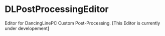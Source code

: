 # DLPostProcessingEditor
 Editor for DancingLinePC Custom Post-Processing.
[This Editor is currently under developement]
